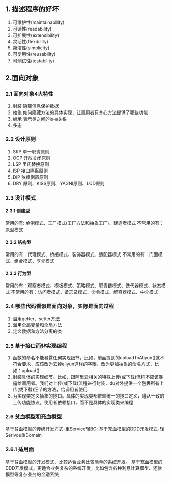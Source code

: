 ## 1. 描述程序的好坏
1. 可维护性(maintainability)
2. 可读性(readability)
3. 可扩展性(extensibility)
4. 灵活性(flexibility)
5. 简洁性(simplicity)
6. 可复用性(reusability)
8. 可测试性(testability)

## 2.面向对象
### 2.1 面向对象4大特性
1. 封装   隐藏信息保护数据
2. 抽象   如何隐藏方法的具体实现，让调用者只关心方法提供了哪些功能
3. 继承   表示类之间的is-a关系
4. 多态

### 2.2 设计原则
1. SRP 单一职责原则
2. OCP 开放关闭原则
3. LSP 里氏替换原则
4. ISP 接口隔离原则
5. DIP 依赖倒置原则
6. DRY 原则、KISS原则、YAGNI原则、LOD原则

### 2.3 设计模式
#### 2.3.1 创建型
常用的有: 单例模式、工厂模式(工厂方法和抽象工厂)、建造者模式
不常用的有：原型模式
#### 2.3.2 结构型
常用的有：代理模式、桥接模式、装饰器模式、适配器模式
不常用的有：门面模式、组合模式、享元模式
#### 2.3.3 行为型
常用的有：观察者模式、模板模式、策略模式、职责链模式、迭代器模式、状态模式
不常用的有：访问者模式、备忘录模式、命令模式、解释器模式、中介模式

### 2.4 哪些代码看似是面向对象，实际是面向过程
1. 滥用getter、setter方法
2. 滥用全局变量和全局方法
3. 定义数据和方法分离的类

### 2.5 基于接口而非实现编程
1. 函数的命名不能暴露任何实现细节，比如，前面提到的uploadToAliyun()就不符合要求，应该改为去掉aliyun这样的字眼，改为更加抽象的命名方式，比如：upload()
2. 封装具体的实现细节。比如，跟阿里云相关的特殊上传(或下载)流程不应该暴露给调用者。我们对上传(或下载)流程进行封装，du对外提供一个包裹所有上传(或下载)细节的方法，给调用者使用
3. 为实现类定义抽象的接口。具体的实现类都依赖统一的接口定义，遵从一致的上传功能协议。使用者依赖接口，而不是具体的实现类来编程

### 2.6 贫血模型和充血模型
基于贫血模型的传统开发方式-重Service轻BO;
基于充血模型的DDD开发模式-轻Serivce重Domain

### 2.6.1 适用面
基于贫血模型的开发模式，比较适合业务比较简单的系统开发。
基于充血模型的DDD开发模式，更适合业务复杂的系统开发，比如包含各种利息计算模型、还款模型等复杂业务的金融系统
